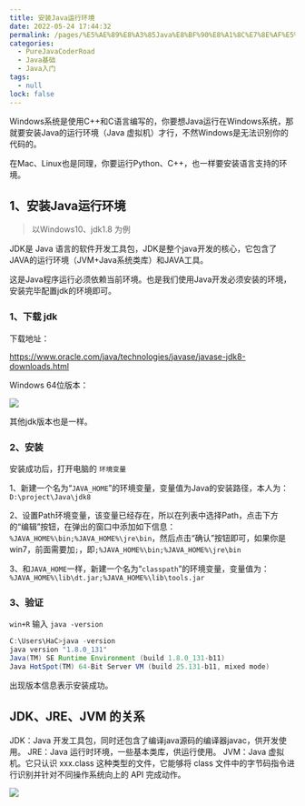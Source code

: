 ```yaml
---
title: 安装Java运行环境
date: 2022-05-24 17:44:32
permalink: /pages/%E5%AE%89%E8%A3%85Java%E8%BF%90%E8%A1%8C%E7%8E%AF%E5%A2%83
categories: 
  - PureJavaCoderRoad
  - Java基础
  - Java入门
tags: 
  - null
lock: false
---
```

Windows系统是使用C++和C语言编写的，你要想Java运行在Windows系统，那就要安装Java的运行环境（Java 虚拟机）才行，不然Windows是无法识别你的代码的。

在Mac、Linux也是同理，你要运行Python、C++，也一样要安装语言支持的环境。



## 1、安装Java运行环境

> 以Windows10、jdk1.8 为例

JDK是 Java 语言的软件开发工具包，JDK是整个java开发的核心，它包含了JAVA的运行环境（JVM+Java系统类库）和JAVA工具。

这是Java程序运行必须依赖当前环境。也是我们使用Java开发必须安装的环境，安装完毕配置jdk的环境即可。



### 1、下载 jdk

下载地址：

https://www.oracle.com/java/technologies/javase/javase-jdk8-downloads.html

Windows 64位版本：

![](https://blog-1253198264.cos.ap-guangzhou.myqcloud.com/image-20210104162158102.png)

其他jdk版本也是一样。



### 2、安装

安装成功后，打开电脑的 `环境变量`

1、新建一个名为“`JAVA_HOME`”的环境变量，变量值为Java的安装路径，本人为：`D:\project\Java\jdk8`

2、设置Path环境变量，该变量已经存在，所以在列表中选择Path，点击下方的“编辑”按钮，在弹出的窗口中添加如下信息： `%JAVA_HOME%\bin;%JAVA_HOME%\jre\bin`，然后点击“确认”按钮即可，如果你是win7，前面需要加`;`，即`;%JAVA_HOME%\bin;%JAVA_HOME%\jre\bin`

3、和`JAVA_HOME`一样，新建一个名为“`classpath`”的环境变量，变量值为：`%JAVA_HOME%\lib\dt.jar;%JAVA_HOME%\lib\tools.jar`

### 3、验证

`win+R` 输入 `java -version`

```java
C:\Users\HaC>java -version
java version "1.8.0_131"
Java(TM) SE Runtime Environment (build 1.8.0_131-b11)
Java HotSpot(TM) 64-Bit Server VM (build 25.131-b11, mixed mode)
```

出现版本信息表示安装成功。



## JDK、JRE、JVM 的关系

JDK：Java 开发工具包，同时还包含了编译java源码的编译器javac，供开发使用。
JRE：Java 运行时环境，一些基本类库，供运行使用。
JVM：Java 虚拟机。它只认识 xxx.class 这种类型的文件，它能够将 class 文件中的字节码指令进行识别并针对不同操作系统向上的 API 完成动作。

![ ](https://blog-1253198264.cos.ap-guangzhou.myqcloud.com/image-20201014161247843.png)